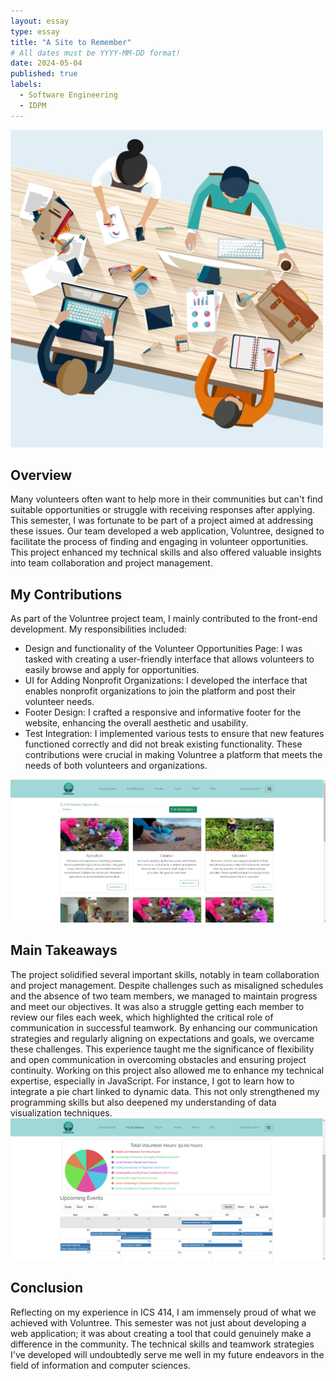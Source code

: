 ```yaml
---
layout: essay
type: essay
title: "A Site to Remember"
# All dates must be YYYY-MM-DD format!
date: 2024-05-04
published: true
labels:
  - Software Engineering
  - IDPM
---
```


<img width="500px" src="../img/team-meeting.jpg">

## Overview
Many volunteers often want to help more in their communities but can't find suitable opportunities or struggle with receiving responses after applying. This semester, I was fortunate to be part of a project aimed at addressing these issues. Our team developed a web application, Voluntree, designed to facilitate the process of finding and engaging in volunteer opportunities. This project enhanced my technical skills and also offered valuable insights into team collaboration and project management.


## My Contributions
As part of the Voluntree project team, I mainly contributed to the front-end development. My responsibilities included:
-  Design and functionality of the Volunteer Opportunities Page: I was tasked with creating a user-friendly interface that allows volunteers to easily browse and apply for opportunities.
-  UI for Adding Nonprofit Organizations: I developed the interface that enables nonprofit organizations to join the platform and post their volunteer needs.
-  Footer Design: I crafted a responsive and informative footer for the website, enhancing the overall aesthetic and usability.
-  Test Integration: I implemented various tests to ensure that new features functioned correctly and did not break existing functionality.
These contributions were crucial in making Voluntree a platform that meets the needs of both volunteers and organizations.
<img width="600px" class="rounded float-start pe-4" src="../img/find-opportunities.png">


## Main Takeaways
The project solidified several important skills, notably in team collaboration and project management. Despite challenges such as misaligned schedules and the absence of two team members, we managed to maintain progress and meet our objectives. It was also a struggle getting each member to review our files each week, which highlighted the critical role of communication in successful teamwork. By enhancing our communication strategies and regularly aligning on expectations and goals, we overcame these challenges. This experience taught me the significance of flexibility and open communication in overcoming obstacles and ensuring project continuity.  Working on this project also allowed me to enhance my technical expertise, especially in JavaScript. For instance, I got to learn how to integrate a pie chart linked to dynamic data. This not only strengthened my programming skills but also deepened my understanding of data visualization techniques.
<img width="600px" class="rounded float-start pe-4" src="../img/pie-chart.png">


## Conclusion
Reflecting on my experience in ICS 414, I am immensely proud of what we achieved with Voluntree. This semester was not just about developing a web application; it was about creating a tool that could genuinely make a difference in the community. The technical skills and teamwork strategies I've developed will undoubtedly serve me well in my future endeavors in the field of information and computer sciences.

